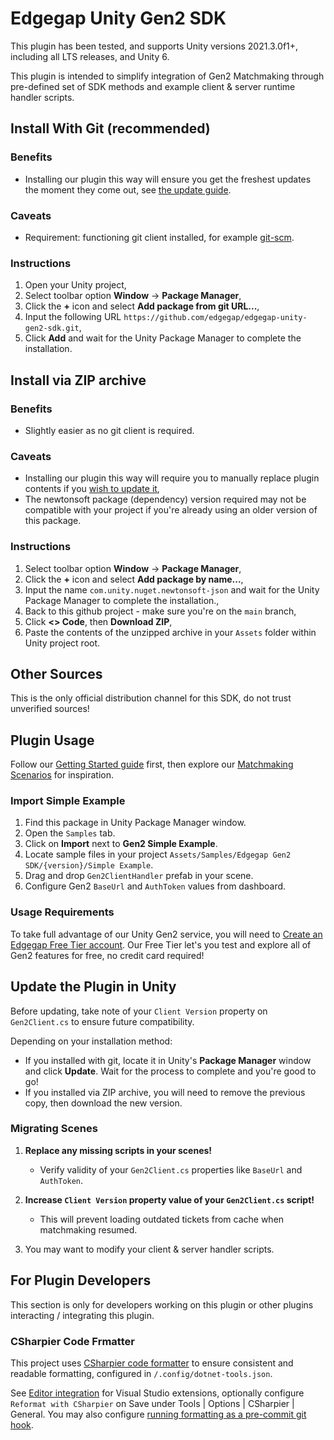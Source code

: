# Edgegap Unity Gen2 SDK

This plugin has been tested, and supports Unity versions 2021.3.0f1+, including all LTS releases, and Unity 6.

This plugin is intended to simplify integration of Gen2 Matchmaking through pre-defined set of SDK methods and example client & server runtime handler scripts.

## Install With Git (recommended)

### Benefits

- Installing our plugin this way will ensure you get the freshest updates the moment they come out, see [the update guide](#update-the-plugin-in-unity).

### Caveats

- Requirement: functioning git client installed, for example [git-scm](https://git-scm.com/).

### Instructions

1. Open your Unity project,
2. Select toolbar option **Window** -> **Package Manager**,
3. Click the **+** icon and select **Add package from git URL...**,
4. Input the following URL `https://github.com/edgegap/edgegap-unity-gen2-sdk.git`,
5. Click **Add** and wait for the Unity Package Manager to complete the installation.

## Install via ZIP archive

### Benefits

- Slightly easier as no git client is required.

### Caveats

- Installing our plugin this way will require you to manually replace plugin contents if you [wish to update it](#update-the-plugin-in-unity),
- The newtonsoft package (dependency) version required may not be compatible with your project if you're already using an older version of this package.

### Instructions

1. Select toolbar option **Window** -> **Package Manager**,
2. Click the **+** icon and select **Add package by name...**,
3. Input the name `com.unity.nuget.newtonsoft-json` and wait for the Unity Package Manager to complete the installation.,
4. Back to this github project - make sure you're on the `main` branch,
5. Click **<> Code**, then **Download ZIP**,
6. Paste the contents of the unzipped archive in your `Assets` folder within Unity project root.

## Other Sources

This is the only official distribution channel for this SDK, do not trust unverified sources!

## Plugin Usage

Follow our [Getting Started guide](/404) first, then explore our [Matchmaking Scenarios](/404) for inspiration.

### Import Simple Example

1. Find this package in Unity Package Manager window.
2. Open the `Samples` tab.
3. Click on **Import** next to **Gen2 Simple Example**.
4. Locate sample files in your project `Assets/Samples/Edgegap Gen2 SDK/{version}/Simple Example`.
5. Drag and drop `Gen2ClientHandler` prefab in your scene.
6. Configure Gen2 `BaseUrl` and `AuthToken` values from dashboard.

### Usage Requirements

To take full advantage of our Unity Gen2 service, you will need to [Create an Edgegap Free Tier account](https://app.edgegap.com/auth/register). Our Free Tier let's you test and explore all of Gen2 features for free, no credit card required!

## Update the Plugin in Unity

Before updating, take note of your `Client Version` property on `Gen2Client.cs` to ensure future compatibility.

Depending on your installation method:

- If you installed with git, locate it in Unity's **Package Manager** window and click **Update**. Wait for the process to complete and you're good to go!
- If you installed via ZIP archive, you will need to remove the previous copy, then download the new version.

### Migrating Scenes

1. **Replace any missing scripts in your scenes!**

   - Verify validity of your `Gen2Client.cs` properties like `BaseUrl` and `AuthToken`.

2. **Increase `Client Version` property value of your `Gen2Client.cs` script!**

   - This will prevent loading outdated tickets from cache when matchmaking resumed.

3. You may want to modify your client & server handler scripts.

## For Plugin Developers

This section is only for developers working on this plugin or other plugins interacting / integrating this plugin.

### CSharpier Code Frmatter

This project uses [CSharpier code formatter](https://csharpier.com/) to ensure consistent and readable formatting, configured in `/.config/dotnet-tools.json`.

See [Editor integration](https://csharpier.com/docs/Editors) for Visual Studio extensions, optionally configure `Reformat with CSharpier` on Save under Tools | Options | CSharpier | General. You may also configure [running formatting as a pre-commit git hook](https://csharpier.com/docs/Pre-commit).
